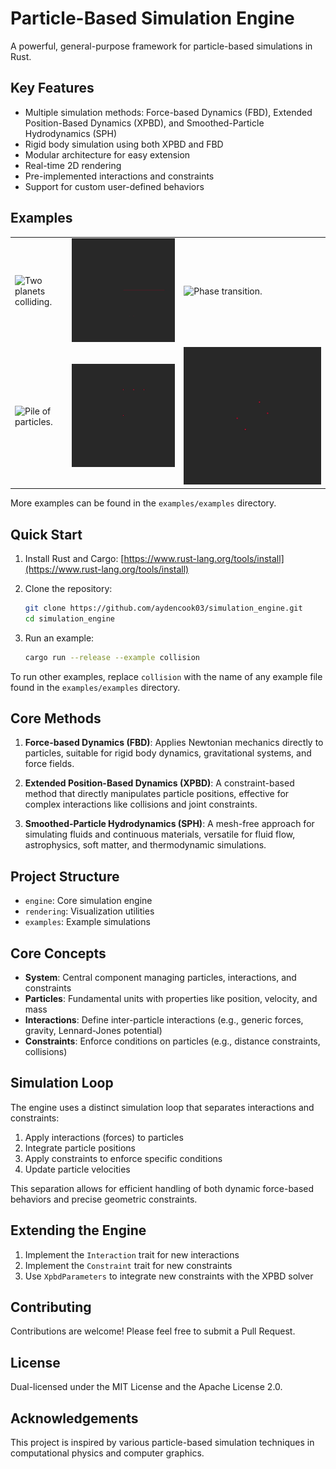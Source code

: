 # Particle-Based Simulation Engine

A powerful, general-purpose framework for particle-based simulations in Rust.

## Key Features

- Multiple simulation methods: Force-based Dynamics (FBD), Extended Position-Based Dynamics (XPBD), and Smoothed-Particle Hydrodynamics (SPH)
- Rigid body simulation using both XPBD and FBD
- Modular architecture for easy extension
- Real-time 2D rendering
- Pre-implemented interactions and constraints
- Support for custom user-defined behaviors

## Examples

|                                                  |                                            |                                            |
|--------------------------------------------------|--------------------------------------------|--------------------------------------------|
| ![Two planets colliding.](./media/collision.gif) | ![Snapping chain.](./media/chain.gif)      | ![Phase transition.](./media/freezing.gif) |
| ![Pile of particles.](./media/pile.gif)          | ![Triple pendulum.](./media/pendulum.gif)  | ![Frictionless block.](./media/block.gif)  |

More examples can be found in the `examples/examples` directory.

## Quick Start

1. Install Rust and Cargo: [https://www.rust-lang.org/tools/install](https://www.rust-lang.org/tools/install)
2. Clone the repository:

   ```sh
   git clone https://github.com/aydencook03/simulation_engine.git
   cd simulation_engine
   ```

3. Run an example:

   ```sh
   cargo run --release --example collision
   ```

To run other examples, replace `collision` with the name of any example file found in the `examples/examples` directory.

## Core Methods

1. **Force-based Dynamics (FBD)**: Applies Newtonian mechanics directly to particles, suitable for rigid body dynamics, gravitational systems, and force fields.

2. **Extended Position-Based Dynamics (XPBD)**: A constraint-based method that directly manipulates particle positions, effective for complex interactions like collisions and joint constraints.

3. **Smoothed-Particle Hydrodynamics (SPH)**: A mesh-free approach for simulating fluids and continuous materials, versatile for fluid flow, astrophysics, soft matter, and thermodynamic simulations.

## Project Structure

- `engine`: Core simulation engine
- `rendering`: Visualization utilities
- `examples`: Example simulations

## Core Concepts

- **System**: Central component managing particles, interactions, and constraints
- **Particles**: Fundamental units with properties like position, velocity, and mass
- **Interactions**: Define inter-particle interactions (e.g., generic forces, gravity, Lennard-Jones potential)
- **Constraints**: Enforce conditions on particles (e.g., distance constraints, collisions)

## Simulation Loop

The engine uses a distinct simulation loop that separates interactions and constraints:

1. Apply interactions (forces) to particles
2. Integrate particle positions
3. Apply constraints to enforce specific conditions
4. Update particle velocities

This separation allows for efficient handling of both dynamic force-based behaviors and precise geometric constraints.

## Extending the Engine

1. Implement the `Interaction` trait for new interactions
2. Implement the `Constraint` trait for new constraints
3. Use `XpbdParameters` to integrate new constraints with the XPBD solver

## Contributing

Contributions are welcome! Please feel free to submit a Pull Request.

## License

Dual-licensed under the MIT License and the Apache License 2.0.

## Acknowledgements

This project is inspired by various particle-based simulation techniques in computational physics and computer graphics.
